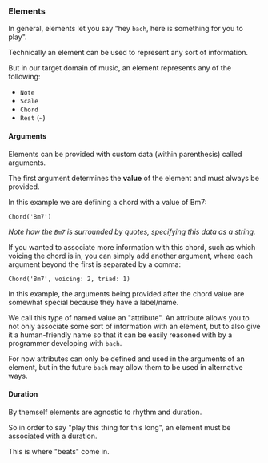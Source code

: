 ### Elements

In general, elements let you say "hey `bach`, here is something for you to play".

Technically an element can be used to represent any sort of information.

But in our target domain of music, an element represents any of the following:

 - `Note`
 - `Scale`
 - `Chord`
 - `Rest` (`~`)

#### Arguments

Elements can be provided with custom data (within parenthesis) called arguments.

The first argument determines the **value** of the element and must always be provided.

In this example we are defining a chord with a value of Bm7:

```
Chord('Bm7')
```

_Note how the `Bm7` is surrounded by quotes, specifying this data as a string._

If you wanted to associate more information with this chord, such as which voicing the chord is in, you can simply add another argument, where each argument beyond the first is separated by a comma:

```
Chord('Bm7', voicing: 2, triad: 1)
```

In this example, the arguments being provided after the chord value are somewhat special because they have a label/name.

We call this type of named value an "attribute". An attribute allows you to not only associate some sort of information with an element, but to also give it a human-friendly name so that it can be easily reasoned with by a programmer developing with `bach`.

For now attributes can only be defined and used in the arguments of an element, but in the future `bach` may allow them to be used in alternative ways.

#### Duration

By themself elements are agnostic to rhythm and duration.

So in order to say "play this thing for this long", an element must be associated with a duration.

This is where "beats" come in.


